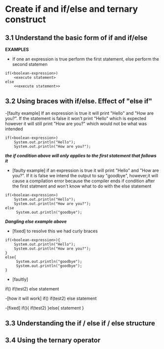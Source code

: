 
# Create if and if/else and ternary construct


## 3.1 Understand the basic form of if and if/else
**EXAMPLES**
- If one an expression is true perform the first statement, else perform the second statemen
````
if(<boolean-expression>)
    <execute statement>
else
    <<execute statement>>
````



## 3.2 Using braces with if/else. Effect of "else if"

-[faulty example] If  an expression is true it will print "Hello" and "How are you?". If the statement is false it won't print "Hello" which is expected however it will still print "How are you?" which would not be what was intended 
````
if(<boolean-expression>)
    System.out.println("Hello");
    System.out.println("How are you?");    
````

***the if condition above will only applies to the first statement that follows it***

- [faulty example] if an expression is true it will print "Hello" and "How are you?". If it is false we intend the output to say "goodbye", however,it will cause a compilation error 
because the compiler ends if condition after the first statment and won't know what to do with the else statement

````
if(<boolean-expression>)
    System.out.println("Hello");
    System.out.println("How are you?");    
else
     System.out.println("goodbye");
````
***Dangling else example above***

- [fixed] to resolve this we had curly braces

````
if(<boolean-expression>){
    System.out.println("Hello");
    System.out.println("How are you?"); 
} 
else{
     System.out.println("goodbye");
     System.out.println("goodbye");
}
````


- [faultly]

if(<test>)
    if(test2)
        <statement>
else
    statement

-[how it will work]
if(<test>)
    if(test2)
        <statement>
    else
        statement

-[fixed]
if(<test>){
    if(test2)
        <statement>
}else{
    statement
}


## 3.3 Understanding the if / else if / else structure



## 3.4 Using the ternary operator 